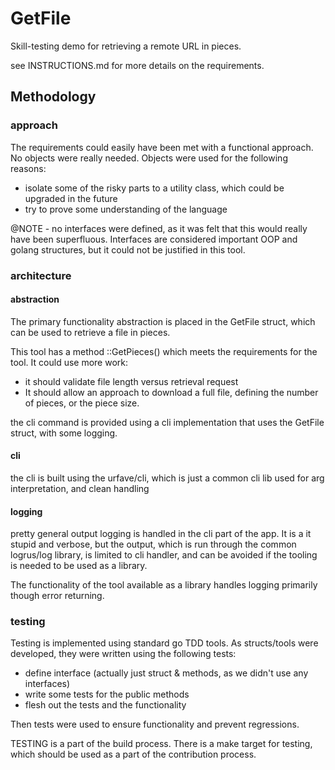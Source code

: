 # GetFile

Skill-testing demo for retrieving a remote URL in pieces.

see INSTRUCTIONS.md for more details on the requirements.

## Methodology

### approach

The requirements could easily have been met with a functional approach.  No objects were really needed. Objects were
used for the following reasons:

- isolate some of the risky parts to a utility class, which could be upgraded in the future
- try to prove some understanding of the language

@NOTE - no interfaces were defined, as it was felt that this would really have been superfluous.  Interfaces are
considered important OOP and golang structures, but it could not be justified in this tool.

### architecture

#### abstraction

The primary functionality abstraction is placed in the GetFile struct, which can be used to retrieve a file in pieces.

This tool has a method ::GetPieces() which meets the requirements for the tool.  It could use more work:

- it should validate file length versus retrieval request
- It should allow an approach to download a full file, defining the number of pieces, or the piece size.

the cli command is provided using a cli implementation that uses the GetFile struct, with some logging.

#### cli

the cli is built using the urfave/cli, which is just a common cli lib used for arg interpretation, and clean handling

#### logging

pretty general output logging is handled in the cli part of the app.  It is a it stupid and verbose, but the output,
which is run through the common logrus/log library, is limited to cli handler, and can be avoided if the tooling is
needed to be used as a library.

The functionality of the tool available as a library handles logging primarily though error returning.

### testing

Testing is implemented using standard go TDD tools.  As structs/tools were developed, they were written using the
following tests:

- define interface (actually just struct & methods, as we didn't use any interfaces)
- write some tests for the public methods
- flesh out the tests and the functionality

Then tests were used to ensure functionality and prevent regressions.

TESTING is a part of the build process.  There is a make target for testing, which should be used as a part of the
contribution process.

